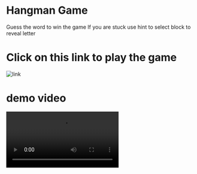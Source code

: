 # Hangman Game

Guess the word to win the game
If you are stuck use hint to select block to reveal letter


# Click on this link to play the game
![link](https://hangmangame-cash.vercel.app/)

# demo video
![demo](./demo.webm)
